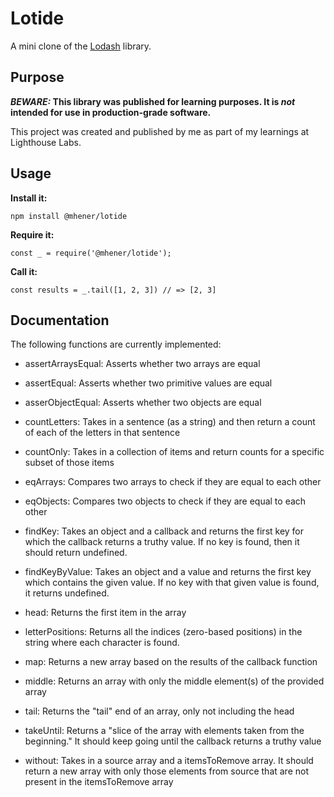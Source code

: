 # Lotide

A mini clone of the [Lodash](https://lodash.com) library.

## Purpose

**_BEWARE:_ This library was published for learning purposes. It is _not_ intended for use in production-grade software.**

This project was created and published by me as part of my learnings at Lighthouse Labs. 

## Usage

**Install it:**

`npm install @mhener/lotide`

**Require it:**

`const _ = require('@mhener/lotide');`

**Call it:**

`const results = _.tail([1, 2, 3]) // => [2, 3]`

## Documentation

The following functions are currently implemented:

* assertArraysEqual: Asserts whether two arrays are equal

* assertEqual: Asserts whether two primitive values are equal

* asserObjectEqual: Asserts whether two objects are equal

* countLetters: Takes in a sentence (as a string) and then return a count of each of the letters in that sentence

* countOnly: Takes in a collection of items and return counts for a specific subset of those items

* eqArrays: Compares two arrays to check if they are equal to each other

* eqObjects: Compares two objects to check if they are equal to each other

* findKey: Takes an object and a callback and returns the first key for which the callback returns a truthy value. If no key is found, then it should return undefined.

* findKeyByValue: Takes an object and a value and returns the first key which contains the given value. If no key with that given value is found, it returns undefined.

* head: Returns the first item in the array

* letterPositions: Returns all the indices (zero-based positions) in the string where each character is found.

* map: Returns a new array based on the results of the callback function

* middle: Returns an array with only the middle element(s) of the provided array

* tail: Returns the "tail" end of an array, only not including the head

* takeUntil: Returns a "slice of the array with elements taken from the beginning." It should keep going until the callback returns a truthy value

* without: Takes in a source array and a itemsToRemove array. It should return a new array with only those elements from source that are not present in the itemsToRemove array